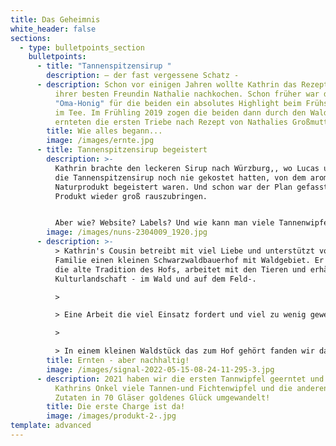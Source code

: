 ```yaml
---
title: Das Geheimnis
white_header: false
sections:
  - type: bulletpoints_section
    bulletpoints:
      - title: "Tannenspitzensirup "
        description: – der fast vergessene Schatz -
      - description: Schon vor einigen Jahren wollte Kathrin das Rezept der Großmutter
          ihrer besten Freundin Nathalie nachkochen. Schon früher war der
          "Oma-Honig" für die beiden ein absolutes Highlight beim Frühstück und
          im Tee. Im Frühling 2019 zogen die beiden dann durch den Wald und
          ernteten die ersten Triebe nach Rezept von Nathalies Großmutter.
        title: Wie alles begann...
        image: /images/ernte.jpg
      - title: Tannenspitzensirup begeistert
        description: >-
          Kathrin brachte den leckeren Sirup nach Würzburg,, wo Lucas und Jan,
          die Tannenspitzensirup noch nie gekostet hatten, von dem aromatischen
          Naturprodukt begeistert waren. Und schon war der Plan gefasst, dieses
          Produkt wieder groß rauszubringen. 


          Aber wie? Website? Labels? Und wie kann man viele Tannenwipfel ernten, ohne dem Ökosystem oder den Waldbesitzern zu schaden?
        image: /images/nuns-2304009_1920.jpg
      - description: >-
          > Kathrin's Cousin betreibt mit viel Liebe und unterstützt von der
          Familie einen kleinen Schwarzwaldbauerhof mit Waldgebiet. Er erhält so
          die alte Tradition des Hofs, arbeitet mit den Tieren und erhält die
          Kulturlandschaft - im Wald und auf dem Feld-.

          >

          > Eine Arbeit die viel Einsatz fordert und viel zu wenig gewertschätzt wird! 

          >

          > In einem kleinen Waldstück das zum Hof gehört fanden wir dann unser Erntegebiet. Das Waldstück besteht Fichten und Tannen aus Wildanflug, der nicht forstwirtschaftlich genutzt werden soll. Außer den Rehen -die die kleinen Wipfel auch besonders lecker finden, aber auch vor Ort ein Überangebot an Nahrung haben- nehmen wir so niemandem etwas weg.
        title: Ernten - aber nachhaltig!
        image: /images/signal-2022-05-15-08-24-11-295-3.jpg
      - description: 2021 haben wir die ersten Tannwipfel geerntet und mit Hilfe von
          Kathrins Onkel viele Tannen-und Fichtenwipfel und die anderen geheimen
          Zutaten in 70 Gläser goldenes Glück umgewandelt!
        title: Die erste Charge ist da!
        image: /images/produkt-2-.jpg
template: advanced
---
```

